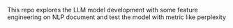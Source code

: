 This repo explores the LLM model development with some feature engineering on NLP document and test the model with metric like perplexity
